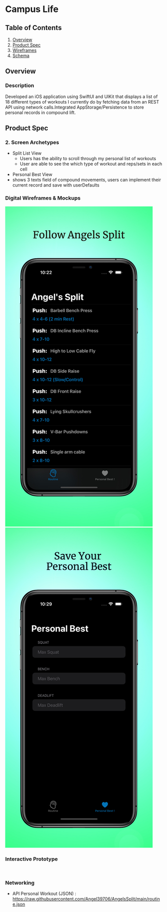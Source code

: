 # Campus Life

## Table of Contents
1. [Overview](#Overview)
1. [Product Spec](#Product-Spec)
1. [Wireframes](#Wireframes)
2. [Schema](#Schema)

## Overview
### Description
Developed an iOS application using SwiftUI and UIKit that displays a list of 18 different types of workouts I currently
do by fetching data from an REST API using network calls.Integrated AppStorage/Persistence to store personal records in compound lift.

## Product Spec

### 2. Screen Archetypes


* Split List View
   * Users has the ability to scroll through my personal list of workouts
   * User are able to see the which type of workout and reps/sets in each cell
* Personal Best View
 * shows 3 texts field of compound movements, users can implement their current record and save with userDefaults

### Digital Wireframes & Mockups
![](https://github.com/Angel39706/AngelsSplit/blob/main/MockUpViews/AngelsSplit.png)
![](https://github.com/Angel39706/AngelsSplit/blob/main/MockUpViews/PersonalRecord.png)


### Interactive Prototype
![]()

### Networking
- API Personal Workout (JSON) : https://raw.githubusercontent.com/Angel39706/AngelsSplit/main/routine.json
